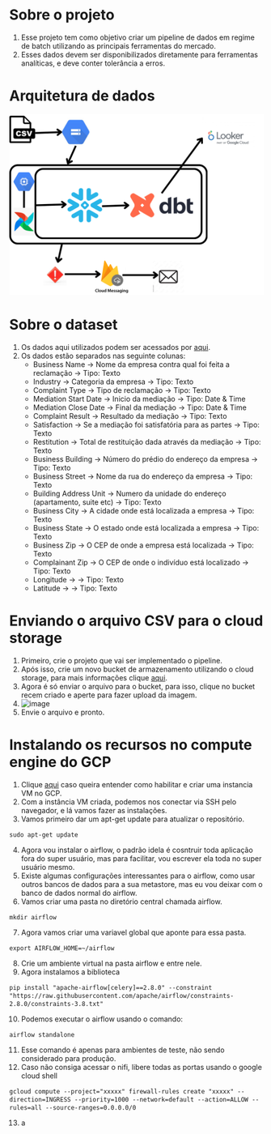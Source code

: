 # Sobre o projeto
1. Esse projeto tem como objetivo criar um pipeline de dados em regime de batch utilizando as principais ferramentas do mercado.
2. Esses dados devem ser disponibilizados diretamente para ferramentas analíticas, e deve conter tolerância a erros.
# Arquitetura de dados
![](https://github.com/Antonio-Borges-Rufino/ETL-de-dados-usando-GCP.-Airflow-DBT-e-Snowflake/blob/main/LSTM.png)
# Sobre o dataset
1. Os dados aqui utilizados podem ser acessados por [aqui](https://data.cityofnewyork.us/Business/Consumer-Services-Mediated-Complaints/nre2-6m2s).
2. Os dados estão separados nas seguinte colunas:
   - Business Name -> Nome da empresa contra qual foi feita a reclamação -> Tipo: Texto
   - Industry -> Categoria da empresa -> Tipo: Texto
   - Complaint Type -> Tipo de reclamação -> Tipo: Texto
   - Mediation Start Date -> Inicio da mediação -> Tipo: Date & Time
   - Mediation Close Date -> Final da mediação -> Tipo: Date & Time
   - Complaint Result -> Resultado da mediação -> Tipo: Texto
   - Satisfaction -> Se a mediação foi satisfatória para as partes -> Tipo: Texto
   - Restitution -> Total de restituição dada através da mediação -> Tipo: Texto
   - Business Building -> Número do prédio do endereço da empresa -> Tipo: Texto
   - Business Street -> Nome da rua do endereço da empresa -> Tipo: Texto
   - Building Address Unit -> Numero da unidade do endereço (apartamento, suite etc) -> Tipo: Texto
   - Business City -> A cidade onde está localizada a empresa -> Tipo: Texto
   - Business State -> O estado onde está localizada a empresa -> Tipo: Texto
   - Business Zip -> O CEP de onde a empresa está localizada -> Tipo: Texto
   - Complainant Zip -> O CEP de onde o indivíduo está localizado -> Tipo: Texto
   - Longitude	-> -> Tipo: Texto
   - Latitude -> -> Tipo: Texto

# Enviando o arquivo CSV para o cloud storage
1. Primeiro, crie o projeto que vai ser implementado o pipeline.
2. Após isso, crie um novo bucket de armazenamento utilizando o cloud storage, para mais informações clique [aqui](https://github.com/Antonio-Borges-Rufino/Build-an-ETL-Pipeline-for-Financial-Data-Analytics-on-GCP-IaC#criando-armazenamento-do-cloud-storage).
3. Agora é só enviar o arquivo para o bucket, para isso, clique no bucket recem criado e aperte para fazer upload da imagem.
4. ![image](https://github.com/Antonio-Borges-Rufino/ETL-de-dados-usando-GCP.-Airflow-DBT-e-Snowflake/assets/86124443/029b2128-0ab8-4bfb-b67c-f8c785b76cff)
5. Envie o arquivo e pronto.

# Instalando os recursos no compute engine do GCP
1. Clique [aqui](https://github.com/Antonio-Borges-Rufino/Build-an-ETL-Pipeline-for-Financial-Data-Analytics-on-GCP-IaC#configurando-vm-ubunto-no-gpc-fase-compute-engine) caso queira entender como habilitar e criar uma instancia VM no GCP.
2. Com a instância VM criada, podemos nos conectar via SSH pelo navegador, e lá vamos fazer as instalações.
3. Vamos primeiro dar um apt-get update para atualizar o repositório.
```
sudo apt-get update
```
4. Agora vou instalar o airflow, o padrão idela é cosntruir toda aplicação fora do super usuário, mas para facilitar, vou escrever ela toda no super usuário mesmo.
5. Existe algumas configurações interessantes para o airflow, como usar outros bancos de dados para a sua metastore, mas eu vou deixar com o banco de dados normal do airflow.
6. Vamos criar uma pasta no diretório central chamada airflow.
```
mkdir airflow
````
7. Agora vamos criar uma variavel global que aponte para essa pasta.
```
export AIRFLOW_HOME=~/airflow
```
8. Crie um ambiente virtual na pasta airflow e entre nele.
9. Agora instalamos a biblioteca
```
pip install "apache-airflow[celery]==2.8.0" --constraint "https://raw.githubusercontent.com/apache/airflow/constraints-2.8.0/constraints-3.8.txt"
```
10. Podemos executar o airflow usando o comando:
```
airflow standalone
```
11. Esse comando é apenas para ambientes de teste, não sendo considerado para produção.
12. Caso não consiga acessar o nifi, libere todas as portas usando o google cloud shell
```
gcloud compute --project="xxxxx" firewall-rules create "xxxxx" --direction=INGRESS --priority=1000 --network=default --action=ALLOW --rules=all --source-ranges=0.0.0.0/0
```
13. a
